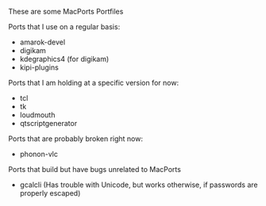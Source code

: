 These are some MacPorts Portfiles

Ports that I use on a regular basis:
*   amarok-devel
*   digikam
*   kdegraphics4 (for digikam)
*   kipi-plugins

Ports that I am holding at a specific version for now:
*   tcl
*   tk
*   loudmouth
*   qtscriptgenerator 

Ports that are probably broken right now:
*   phonon-vlc

Ports that build but have bugs unrelated to MacPorts
*   gcalcli (Has trouble with Unicode, but works otherwise, if passwords are properly escaped)
